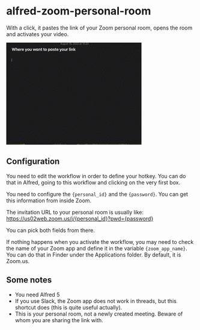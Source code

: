 # alfred-zoom-personal-room

With a click, it pastes the link of your Zoom personal room, opens the room and activates your video.

![Zoom personal room](https://github.com/juanborre/alfred-zoom-personal-room/blob/main/demo.gif)

## Configuration

You need to edit the workflow in order to define your hotkey. You can do that in Alfred, going to this workflow and clicking on the very first box.

You need to configure the `{personal_id}` and the `{password}`. You can get this information from inside Zoom.

The invitation URL to your personal room is usually like:
https://us02web.zoom.us/j/{personal_id}?pwd={password}

You can pick both fields from there.

If nothing happens when you activate the workflow, you may need to check the name of your Zoom app and define it in the variable `{zoom_app_name}`. You can do that in Finder under the Applications folder. By default, it is Zoom.us.

## Some notes

- You need Alfred 5
- If you use Slack, the Zoom app does not work in threads, but this shortcut does (this is quite useful actually).
- This is your personal room, not a newly created meeting. Beware of whom you are sharing the link with.